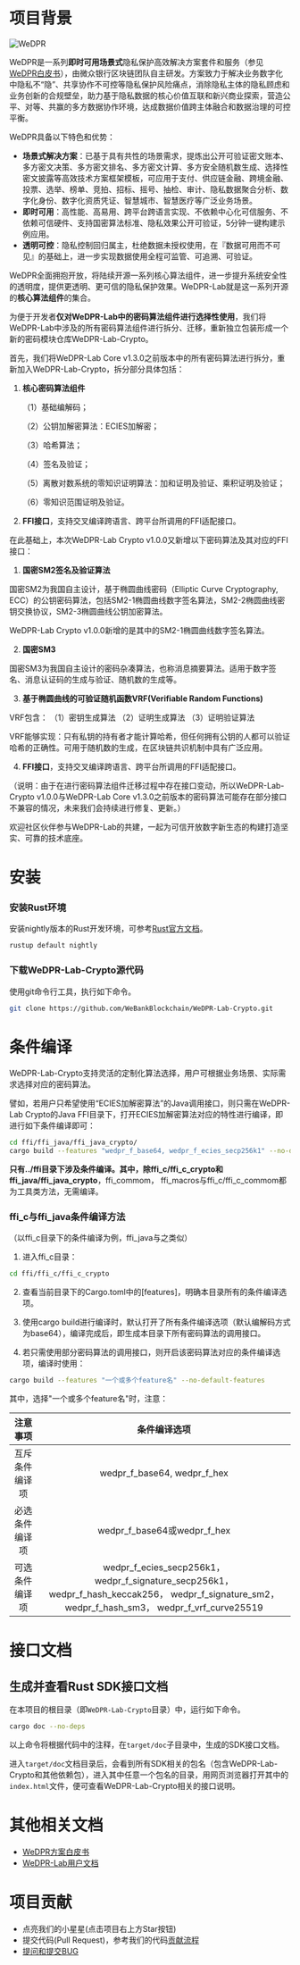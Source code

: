 # 项目背景

![WeDPR](https://wedpr-lab.readthedocs.io/zh_CN/latest/_static/images/wedpr_logo.png)

WeDPR是一系列**即时可用场景式**隐私保护高效解决方案套件和服务（参见[WeDPR白皮书](https://mp.weixin.qq.com/s?__biz=MzU0MDY4MDMzOA==&mid=2247483910&idx=1&sn=7b647dec9f046f1e6f94d103897f7efb&scene=19#wechat_redirect)），由微众银行区块链团队自主研发。方案致力于解决业务数字化中隐私不“隐”、共享协作不可控等隐私保护风险痛点，消除隐私主体的隐私顾虑和业务创新的合规壁垒，助力基于隐私数据的核心价值互联和新兴商业探索，营造公平、对等、共赢的多方数据协作环境，达成数据价值跨主体融合和数据治理的可控平衡。

WeDPR具备以下特色和优势：

- **场景式解决方案**：已基于具有共性的场景需求，提炼出公开可验证密文账本、多方密文决策、多方密文排名、多方密文计算、多方安全随机数生成、选择性密文披露等高效技术方案框架模板，可应用于支付、供应链金融、跨境金融、投票、选举、榜单、竞拍、招标、摇号、抽检、审计、隐私数据聚合分析、数字化身份、数字化资质凭证、智慧城市、智慧医疗等广泛业务场景。
- **即时可用**：高性能、高易用、跨平台跨语言实现、不依赖中心化可信服务、不依赖可信硬件、支持国密算法标准、隐私效果公开可验证，5分钟一键构建示例应用。
- **透明可控**：隐私控制回归属主，杜绝数据未授权使用，在『数据可用而不可见』的基础上，进一步实现数据使用全程可监管、可追溯、可验证。

WeDPR全面拥抱开放，将陆续开源一系列核心算法组件，进一步提升系统安全性的透明度，提供更透明、更可信的隐私保护效果。WeDPR-Lab就是这一系列开源的**核心算法组件**的集合。

为便于开发者**仅对WeDPR-Lab中的密码算法组件进行选择性使用**，我们将WeDPR-Lab中涉及的所有密码算法组件进行拆分、迁移，重新独立包装形成一个新的密码模块仓库WeDPR-Lab-Crypto。

首先，我们将WeDPR-Lab Core v1.3.0之前版本中的所有密码算法进行拆分，重新加入WeDPR-Lab-Crypto，拆分部分具体包括：

1. **核心密码算法组件**

    （1）基础编解码；

    （2）公钥加解密算法：ECIES加解密；

    （3）哈希算法；

    （4）签名及验证；

    （5）离散对数系统的零知识证明算法：加和证明及验证、乘积证明及验证；

    （6）零知识范围证明及验证。

2. **FFI接口**，支持交叉编译跨语言、跨平台所调用的FFI适配接口。

在此基础上，本次WeDPR-Lab Crypto v1.0.0又新增以下密码算法及其对应的FFI接口：

1.	**国密SM2签名及验证算法**

国密SM2为我国自主设计，基于椭圆曲线密码（Elliptic Curve Cryptography, ECC）的公钥密码算法，包括SM2-1椭圆曲线数字签名算法，SM2-2椭圆曲线密钥交换协议，SM2-3椭圆曲线公钥加密算法。

WeDPR-Lab Crypto v1.0.0新增的是其中的SM2-1椭圆曲线数字签名算法。

2.	**国密SM3**

国密SM3为我国自主设计的密码杂凑算法，也称消息摘要算法。适用于数字签名、消息认证码的生成与验证、随机数的生成等。

3.	**基于椭圆曲线的可验证随机函数VRF(Verifiable Random Functions)**

VRF包含：
    （1）密钥生成算法
    （2）证明生成算法
    （3）证明验证算法

VRF能够实现：只有私钥的持有者才能计算哈希，但任何拥有公钥的人都可以验证哈希的正确性。可用于随机数的生成，在区块链共识机制中具有广泛应用。

4.	**FFI接口**，支持交叉编译跨语言、跨平台所调用的FFI适配接口。

（说明：由于在进行密码算法组件迁移过程中存在接口变动，所以WeDPR-Lab-Crypto v1.0.0与WeDPR-Lab Core v1.3.0之前版本的密码算法可能存在部分接口不兼容的情况，未来我们会持续进行修复、更新。）

欢迎社区伙伴参与WeDPR-Lab的共建，一起为可信开放数字新生态的构建打造坚实、可靠的技术底座。

# 安装

### 安装Rust环境

安装nightly版本的Rust开发环境，可参考[Rust官方文档](https://www.rust-lang.org/zh-CN/tools/install)。
```bash
rustup default nightly
```

### 下载WeDPR-Lab-Crypto源代码

使用git命令行工具，执行如下命令。

```bash
git clone https://github.com/WeBankBlockchain/WeDPR-Lab-Crypto.git
```

# 条件编译

WeDPR-Lab-Crypto支持灵活的定制化算法选择，用户可根据业务场景、实际需求选择对应的密码算法。

譬如，若用户只希望使用“ECIES加解密算法”的Java调用接口，则只需在WeDPR-Lab Crypto的Java FFI目录下，打开ECIES加解密算法对应的特性进行编译，即进行如下条件编译即可：

```bash
cd ffi/ffi_java/ffi_java_crypto/
cargo build --features "wedpr_f_base64, wedpr_f_ecies_secp256k1" --no-default-features
```


**只有../ffi目录下涉及条件编译。**其中，除**ffi_c/ffi_c_crypto和ffi_java/ffi_java_crypto**，ffi_commom， ffi_macros与ffi_c/ffi_c_commom都为工具类方法，无需编译。

### ffi_c与ffi_java条件编译方法

（以ffi_c目录下的条件编译为例，ffi_java与之类似）

1. 进入ffi_c目录：

```bash
cd ffi/ffi_c/ffi_c_crypto
```

2. 查看当前目录下的Cargo.toml中的[features]，明确本目录所有的条件编译选项。

3. 使用cargo build进行编译时，默认打开了所有条件编译选项（默认编解码方式为base64），编译完成后，即生成本目录下所有密码算法的调用接口。

4. 若只需使用部分密码算法的调用接口，则开启该密码算法对应的条件编译选项，编译时使用：

```bash
cargo build --features "一个或多个feature名" --no-default-features
```

其中，选择"一个或多个feature名"时，注意：

|    注意事项    |                         条件编译选项                         |
| :------------: | :----------------------------------------------------------: |
| 互斥条件编译项 |                 wedpr_f_base64, wedpr_f_hex                  |
| 必选条件编译项 |                 wedpr_f_base64或wedpr_f_hex                  |
| 可选条件编译项 | wedpr_f_ecies_secp256k1， wedpr_f_signature_secp256k1， wedpr_f_hash_keccak256， wedpr_f_signature_sm2， wedpr_f_hash_sm3， wedpr_f_vrf_curve25519 |



# 接口文档

## 生成并查看Rust SDK接口文档

在本项目的根目录（即`WeDPR-Lab-Crypto`目录）中，运行如下命令。

```bash
cargo doc --no-deps
```

以上命令将根据代码中的注释，在`target/doc`子目录中，生成的SDK接口文档。

进入`target/doc`文档目录后，会看到所有SDK相关的包名（包含WeDPR-Lab-Crypto和其他依赖包），进入其中任意一个包名的目录，用网页浏览器打开其中的`index.html`文件，便可查看WeDPR-Lab-Crypto相关的接口说明。

# 其他相关文档

- [WeDPR方案白皮书](https://mp.weixin.qq.com/s?__biz=MzU0MDY4MDMzOA==&mid=2247483910&idx=1&sn=7b647dec9f046f1e6f94d103897f7efb&scene=19#wechat_redirect)
- [WeDPR-Lab用户文档](https://wedpr-lab.readthedocs.io/zh_CN/latest/index.html)

# 项目贡献

- 点亮我们的小星星(点击项目右上方Star按钮)
- 提交代码(Pull Request)，参考我们的代码[贡献流程](./CONTRIBUTING.md)
- [提问和提交BUG](https://github.com/WeBankBlockchain/WeDPR-Lab-Core/issues)
